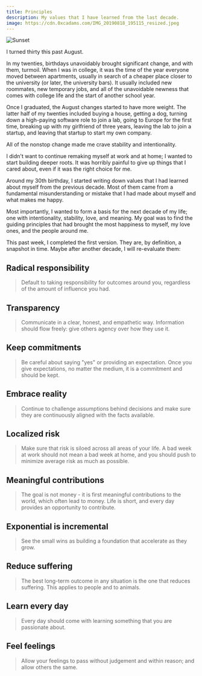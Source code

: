 ```yaml
---
title: Principles
description: My values that I have learned from the last decade.
image: https://cdn.0xcadams.com/IMG_20190818_195115_resized.jpeg
---
```

![Sunset](https://cdn.0xcadams.com/IMG_20190818_195115_resized.jpeg)

I turned thirty this past August.

In my twenties, birthdays unavoidably brought significant change, and with them, turmoil. When I was in college, it was the time of the year everyone moved between apartments, usually in search of a cheaper place closer to the university (or later, the university bars). It usually included new roommates, new temporary jobs, and all of the unavoidable newness that comes with college life and the start of another school year.

Once I graduated, the August changes started to have more weight. The latter half of my twenties included buying a house, getting a dog, turning down a high-paying software role to join a lab, going to Europe for the first time, breaking up with my girlfriend of three years, leaving the lab to join a startup, and leaving that startup to start my own company.

All of the nonstop change made me crave stability and intentionality.

I didn't want to continue remaking myself at work and at home; I wanted to start building deeper roots. It was horribly painful to give up things that I cared about, even if it was the right choice for me.

Around my 30th birthday, I started writing down values that I had learned about myself from the previous decade. Most of them came from a fundamental misunderstanding or mistake that I had made about myself and what makes me happy.

Most importantly, I wanted to form a basis for the next decade of my life; one with intentionality, stability, love, and meaning. My goal was to find the guiding principles that had brought the most happiness to myself, my love ones, and the people around me.

This past week, I completed the first version. They are, by definition, a snapshot in time. Maybe after another decade, I will re-evaluate them:

## Radical responsibility

> Default to taking responsibility for outcomes around you, regardless of the amount of influence you had.

## Transparency

> Communicate in a clear, honest, and empathetic way. Information should flow freely: give others agency over how they use it.

## Keep commitments

> Be careful about saying "yes" or providing an expectation. Once you give expectations, no matter the medium, it is a commitment and should be kept.

## Embrace reality

> Continue to challenge assumptions behind decisions and make sure they are continuously aligned with the facts available.

## Localized risk

> Make sure that risk is siloed across all areas of your life. A bad week at work should not mean a bad week at home, and you should push to minimize average risk as much as possible.

## Meaningful contributions

> The goal is not money - it is first meaningful contributions to the world, which often lead to money. Life is short, and every day provides an opportunity to contribute.

## Exponential is incremental

> See the small wins as building a foundation that accelerate as they grow.

## Reduce suffering

> The best long-term outcome in any situation is the one that reduces suffering. This applies to people and to animals.

## Learn every day

> Every day should come with learning something that you are passionate about.

## Feel feelings

> Allow your feelings to pass without judgement and within reason; and allow others the same.

